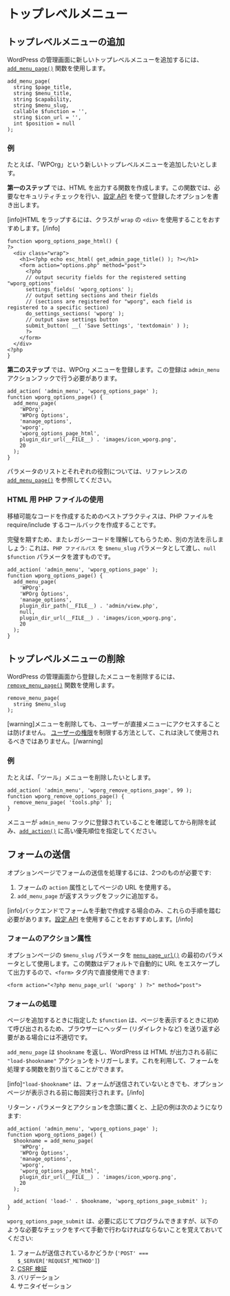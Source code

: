 <!--
# Top-Level Menus
-->

# トップレベルメニュー

<!--
## Add a Top-Level Menu
-->

## トップレベルメニューの追加

<!--
To add a new Top-level menu to WordPress Administration, use the [`add_menu_page()`](https://developer.wordpress.org/reference/functions/add_menu_page/) function.
-->

WordPress の管理画面に新しいトップレベルメニューを追加するには、[`add_menu_page()`](https://developer.wordpress.org/reference/functions/add_menu_page/) 関数を使用します。

```
add_menu_page(
  string $page_title,
  string $menu_title,
  string $capability,
  string $menu_slug,
  callable $function = '',
  string $icon_url = '',
  int $position = null
);
```

<!--
### Example
-->

### 例

<!--
Lets say we want to add a new Top-level menu called "WPOrg".
-->

たとえば、「WPOrg」という新しいトップレベルメニューを追加したいとします。

<!--
**The first step** will be creating a function which will output the HTML. In this function we will perform the necessary security checks and render the options we've registered using the [Settings API](https://developer.wordpress.org/plugins/settings/).
-->

**第一のステップ** では、HTML を出力する関数を作成します。この関数では、必要なセキュリティチェックを行い、[設定 API](https://ja.wordpress.org/team/handbook/plugin-development/settings/) を使って登録したオプションを書き出します。

<!--
[info]We recommend wrapping your HTML using a `<div>` with a class of `wrap`.[/info]
-->

[info]HTML をラップするには、クラスが `wrap` の `<div>` を使用することをおすすめします。[/info]

```
function wporg_options_page_html() {
?>
  <div class="wrap">
    <h1><?php echo esc_html( get_admin_page_title() ); ?></h1>
    <form action="options.php" method="post">
      <?php
      // output security fields for the registered setting "wporg_options"
      settings_fields( 'wporg_options' );
      // output setting sections and their fields
      // (sections are registered for "wporg", each field is registered to a specific section)
      do_settings_sections( 'wporg' );
      // output save settings button
      submit_button( __( 'Save Settings', 'textdomain' ) );
      ?>
    </form>
  </div>
<?php
}
```

<!--
**The second step** will be registering our WPOrg menu. The registration needs to occur during the `admin_menu` action hook.
-->

**第二のステップ** では、WPOrg メニューを登録します。この登録は `admin_menu` アクションフックで行う必要があります。

```
add_action( 'admin_menu', 'wporg_options_page' );
function wporg_options_page() {
  add_menu_page(
    'WPOrg',
    'WPOrg Options',
    'manage_options',
    'wporg',
    'wporg_options_page_html',
    plugin_dir_url(__FILE__) . 'images/icon_wporg.png',
    20
  );
}
```

<!--
For a list of parameters and what each do please see the [`add_menu_page()`](https://developer.wordpress.org/reference/functions/add_menu_page/) in the reference.
-->

パラメータのリストとそれぞれの役割については、リファレンスの [`add_menu_page()`](https://developer.wordpress.org/reference/functions/add_menu_page/) を参照してください。

<!--
### Using a PHP File for HTML
-->

### HTML 用 PHP ファイルの使用

<!--
The best practice for portable code would be to create a Callback that requires/includes your PHP file.
-->

移植可能なコードを作成するためのベストプラクティスは、PHP ファイルを require/include するコールバックを作成することです。

<!--
For the sake of completeness and helping you understand legacy code, we will show another way: passing a `PHP file path` as the `$menu_slug` parameter with an `null` `$function` parameter.
-->

完璧を期すため、またレガシーコードを理解してもらうため、別の方法を示しましょう: これは、`PHP ファイルパス` を `$menu_slug` パラメータとして渡し、`null` `$function` パラメータを渡すものです。

```
add_action( 'admin_menu', 'wporg_options_page' );
function wporg_options_page() {
  add_menu_page(
    'WPOrg',
    'WPOrg Options',
    'manage_options',
    plugin_dir_path(__FILE__) . 'admin/view.php',
    null,
    plugin_dir_url(__FILE__) . 'images/icon_wporg.png',
    20
  );
}
```

<!--
## Remove a Top-Level Menu
-->

## トップレベルメニューの削除

<!--
To remove a registered menu from WordPress Administration, use the [`remove_menu_page()`](https://developer.wordpress.org/reference/functions/remove_menu_page/) function.
-->

WordPress の管理画面から登録したメニューを削除するには、[`remove_menu_page()`](https://developer.wordpress.org/reference/functions/remove_menu_page/) 関数を使用します。

```
remove_menu_page(
  string $menu_slug
);
```

<!--
[warning]Removing menus won't prevent users accessing them directly.
This should never be used as a way to restrict [user capabilities](https://developer.wordpress.org/plugins/users/roles-and-capabilities/).[/warning]
-->

[warning]メニューを削除しても、ユーザーが直接メニューにアクセスすることは防げません。
[ユーザーの権限](https://ja.wordpress.org/team/handbook/plugin-development/users/roles-and-capabilities/)を制限する方法として、これは決して使用されるべきではありません。[/warning]

<!--
### Example
-->

### 例

<!--
Lets say we want to remove the "Tools" menu from.
-->

たとえば、「ツール」メニューを削除したいとします。

```
add_action( 'admin_menu', 'wporg_remove_options_page', 99 );
function wporg_remove_options_page() {
  remove_menu_page( 'tools.php' );
}
```

<!--
Make sure that the menu have been registered with the `admin_menu` hook before attempting to remove, specify a higher priority number for [`add_action()`](https://developer.wordpress.org/reference/functions/add_action/).
-->

メニューが `admin_menu` フックに登録されていることを確認してから削除を試み、[`add_action()`](https://developer.wordpress.org/reference/functions/add_action/) に高い優先順位を指定してください。

<!--
## Submitting forms
-->

## フォームの送信

<!--
To process the submissions of forms on options pages, you will need two things:
-->

オプションページでフォームの送信を処理するには、2つのものが必要です:

<!--
1. Use the URL of the page as the `action` attribute of the form.
2. Add a hook with the slug, returned by `add_menu_page`.
-->

1. フォームの `action` 属性としてページの URL を使用する。
2. `add_menu_page` が返すスラッグをフックに追加する。

<!--
[info]You only need to follow those steps if you are manually creating forms in the back-end. The [Settings API](https://developer.wordpress.org/plugins/settings/) is the recommended way to do this.[/info]
-->

[info]バックエンドでフォームを手動で作成する場合のみ、これらの手順を踏む必要があります。[設定 API](https://ja.wordpress.org/team/handbook/plugin-development/settings/) を使用することをおすすめします。[/info]

<!--
### Form action attribute
-->

### フォームのアクション属性

<!--
Use the `$menu_slug` parameter of the options page as the first parameter of [`menu_page_url()`](https://developer.wordpress.org/reference/functions/menu_page_url/). By the function will automatically escape URL and echo it by default, so you can directly use it within the `<form>` tag:
-->

オプションページの `$menu_slug` パラメータを [`menu_page_url()`](https://developer.wordpress.org/reference/functions/menu_page_url/) の最初のパラメータとして使用します。この関数はデフォルトで自動的に URL をエスケープして出力するので、`<form>` タグ内で直接使用できます:

```
<form action="<?php menu_page_url( 'wporg' ) ?>" method="post">
```

<!--
### Processing the form
-->

### フォームの処理

<!--
The `$function` you specify while adding the page will only be called once it is time to display the page, which makes it inappropriate if you need to send headers (ex. redirects) back to the browser.
-->

ページを追加するときに指定した `$function` は、ページを表示するときに初めて呼び出されるため、ブラウザーにヘッダー (リダイレクトなど) を送り返す必要がある場合には不適切です。

<!--
`add_menu_page` returns a `$hookname`, and WordPress triggers the `"load-$hookname"` action before any HTML output. You can use this to assign a function, which could process the form.
-->

`add_menu_page` は `$hookname` を返し、WordPress は HTML が出力される前に `"load-$hookname"` アクションをトリガーします。これを利用して、フォームを処理する関数を割り当てることができます。

<!--
[info]`"load-$hookname"` will be executed every time before an options page will be displayed, even when the form is not being submitted.[/info]
-->

[info]`"load-$hookname"` は、フォームが送信されていないときでも、オプションページが表示される前に毎回実行されます。[/info]

<!--
With the return parameter and action in mind, the example from above would like this:
-->

リターン・パラメータとアクションを念頭に置くと、上記の例は次のようになります:

```
add_action( 'admin_menu', 'wporg_options_page' );
function wporg_options_page() {
  $hookname = add_menu_page(
    'WPOrg',
    'WPOrg Options',
    'manage_options',
    'wporg',
    'wporg_options_page_html',
    plugin_dir_url(__FILE__) . 'images/icon_wporg.png',
    20
  );

  add_action( 'load-' . $hookname, 'wporg_options_page_submit' );
}
```

<!--
You can program `wporg_options_page_submit` according to your needs, but keep in mind that you must manually perform all necessary checks, including:
-->

`wporg_options_page_submit` は、必要に応じてプログラムできますが、以下のような必要なチェックをすべて手動で行わなければならないことを覚えておいてください:

<!--
1. Whether the form is being submitted (`'POST' === $_SERVER['REQUEST_METHOD']`).
2. [CSRF verification](https://developer.wordpress.org/apis/security/nonces/)
3. Validation
4. Sanitization
-->

1. フォームが送信されているかどうか (`'POST' === $_SERVER['REQUEST_METHOD']`)
2. [CSRF 検証](https://developer.wordpress.org/apis/security/nonces/)
3. バリデーション
4. サニタイゼーション
